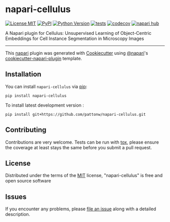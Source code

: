 # napari-cellulus

[![License MIT](https://img.shields.io/pypi/l/napari-cellulus.svg?color=green)](https://github.com/pattonw/napari-cellulus/raw/main/LICENSE)
[![PyPI](https://img.shields.io/pypi/v/napari-cellulus.svg?color=green)](https://pypi.org/project/napari-cellulus)
[![Python Version](https://img.shields.io/pypi/pyversions/napari-cellulus.svg?color=green)](https://python.org)
[![tests](https://github.com/pattonw/napari-cellulus/workflows/tests/badge.svg)](https://github.com/pattonw/napari-cellulus/actions)
[![codecov](https://codecov.io/gh/pattonw/napari-cellulus/branch/main/graph/badge.svg)](https://codecov.io/gh/pattonw/napari-cellulus)
[![napari hub](https://img.shields.io/endpoint?url=https://api.napari-hub.org/shields/napari-cellulus)](https://napari-hub.org/plugins/napari-cellulus)

A Napari plugin for Cellulus: Unsupervised Learning of Object-Centric Embeddings for Cell Instance Segmentation in Microscopy Images

----------------------------------

This [napari] plugin was generated with [Cookiecutter] using [@napari]'s [cookiecutter-napari-plugin] template.

<!--
Don't miss the full getting started guide to set up your new package:
https://github.com/napari/cookiecutter-napari-plugin#getting-started

and review the napari docs for plugin developers:
https://napari.org/stable/plugins/index.html
-->

## Installation

You can install `napari-cellulus` via [pip]:

    pip install napari-cellulus



To install latest development version :

    pip install git+https://github.com/pattonw/napari-cellulus.git


## Contributing

Contributions are very welcome. Tests can be run with [tox], please ensure
the coverage at least stays the same before you submit a pull request.

## License

Distributed under the terms of the [MIT] license,
"napari-cellulus" is free and open source software

## Issues

If you encounter any problems, please [file an issue] along with a detailed description.

[napari]: https://github.com/napari/napari
[Cookiecutter]: https://github.com/audreyr/cookiecutter
[@napari]: https://github.com/napari
[MIT]: http://opensource.org/licenses/MIT
[BSD-3]: http://opensource.org/licenses/BSD-3-Clause
[GNU GPL v3.0]: http://www.gnu.org/licenses/gpl-3.0.txt
[GNU LGPL v3.0]: http://www.gnu.org/licenses/lgpl-3.0.txt
[Apache Software License 2.0]: http://www.apache.org/licenses/LICENSE-2.0
[Mozilla Public License 2.0]: https://www.mozilla.org/media/MPL/2.0/index.txt
[cookiecutter-napari-plugin]: https://github.com/napari/cookiecutter-napari-plugin

[file an issue]: https://github.com/pattonw/napari-cellulus/issues

[napari]: https://github.com/napari/napari
[tox]: https://tox.readthedocs.io/en/latest/
[pip]: https://pypi.org/project/pip/
[PyPI]: https://pypi.org/
